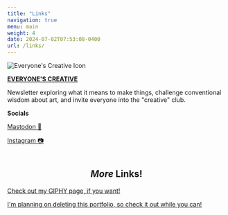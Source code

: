 ```yaml
---
title: "Links"
navigation: true
menu: main
weight: 4
date: 2024-07-02T07:53:08-0400
url: /links/
---
```

<html>
<!--Container holds the cards in columns defined in the custom CSS styling-->
<div class="container">
    <!--Cards are styled to be a single element that can contain links, text, etc. They shouldn't break on wrapping... in theory-->
    <div class="card">
        <img class="card_avatar" 
        src="
        https://substackcdn.com/image/fetch/w_96,c_limit,f_auto,q_auto:good,fl_progressive:steep/https%3A%2F%2Fsubstack-post-media.s3.amazonaws.com%2Fpublic%2Fimages%2Fbec240fd-2858-4327-9bae-b96876ff8e6c_500x500.png
        " 
        alt="Everyone's Creative Icon">
        <p>
        <a href="https://www.everyonescreative.net/" target="_blank"><strong>EVERYONE'S CREATIVE</strong></a>
        </p>
        <p class="link_description">
        Newsletter exploring what it means to make things, challenge conventional wisdom about art, and invite everyone into the "creative" club.
        </p>
    </div>
    <div class="card">
        <div class="card_avatar">
            <i class="fa-solid fa-heart fa-2x" style="color: var(--link);"></i>
        </div>
        <p>
        <strong>Socials</strong>
        </p>
        <p>
        <a href="https://mstdn.ca/@RobotFanClub" target="_blank">Mastodon 🐘</a>
        </p>
        <p>
        <a href="https://www.instagram.com/simonporterpeng" target="_blank">Instagram 📷</a>
        </p>
    </div>
</div>
<h2 style="padding-top: 1em; text-align: center;">
<a style="font-style: italic; color: var(--text);">More</a> Links!
</h2>
    <div class="link_card">
        <div>
            <i 
            class="fa-solid fa-file-image fa-lg" style="color: var(--link);">
            </i>
        </div>
        <p>
            <a href="https://giphy.com/robotfanclub" target="_blank">
                    Check out my GIPHY page, if you want!
            </a>
        </p>
    </div>
        <div class="link_card">
        <div>
            <i 
            class="fa-solid fa-palette fa-lg" style="color: var(--link);">
            </i>
        </div>
        <p>
            <a href="https://simonporterpeng.com/" target="_blank">
                    I'm planning on deleting this portfolio, so check it out while you can!
            </a>
        </p>
    </div>
</html>

